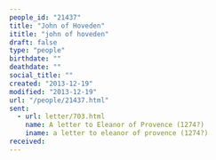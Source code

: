 ```yaml
---
people_id: "21437"
title: "John of Hoveden"
ititle: "john of hoveden"
draft: false
type: "people"
birthdate: ""
deathdate: ""
social_title: ""
created: "2013-12-19"
modified: "2013-12-19"
url: "/people/21437.html"
sent:
  - url: letter/703.html
    name: A letter to Eleanor of Provence (1274?)
    iname: a letter to eleanor of provence (1274?)
received:
---
```

